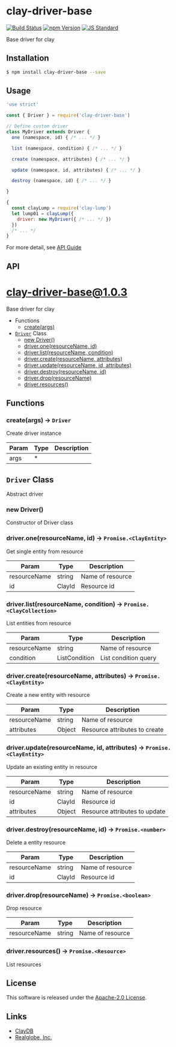 clay-driver-base
==========

<!---
This file is generated by ape-tmpl. Do not update manually.
--->

<!-- Badge Start -->
<a name="badges"></a>

[![Build Status][bd_travis_com_shield_url]][bd_travis_com_url]
[![npm Version][bd_npm_shield_url]][bd_npm_url]
[![JS Standard][bd_standard_shield_url]][bd_standard_url]

[bd_repo_url]: https://github.com/realglobe-Inc/clay-driver-base
[bd_travis_url]: http://travis-ci.org/realglobe-Inc/clay-driver-base
[bd_travis_shield_url]: http://img.shields.io/travis/realglobe-Inc/clay-driver-base.svg?style=flat
[bd_travis_com_url]: http://travis-ci.com/realglobe-Inc/clay-driver-base
[bd_travis_com_shield_url]: https://api.travis-ci.com/realglobe-Inc/clay-driver-base.svg?token=aeFzCpBZebyaRijpCFmm
[bd_license_url]: https://github.com/realglobe-Inc/clay-driver-base/blob/master/LICENSE
[bd_codeclimate_url]: http://codeclimate.com/github/realglobe-Inc/clay-driver-base
[bd_codeclimate_shield_url]: http://img.shields.io/codeclimate/github/realglobe-Inc/clay-driver-base.svg?style=flat
[bd_codeclimate_coverage_shield_url]: http://img.shields.io/codeclimate/coverage/github/realglobe-Inc/clay-driver-base.svg?style=flat
[bd_gemnasium_url]: https://gemnasium.com/realglobe-Inc/clay-driver-base
[bd_gemnasium_shield_url]: https://gemnasium.com/realglobe-Inc/clay-driver-base.svg
[bd_npm_url]: http://www.npmjs.org/package/clay-driver-base
[bd_npm_shield_url]: http://img.shields.io/npm/v/clay-driver-base.svg?style=flat
[bd_standard_url]: http://standardjs.com/
[bd_standard_shield_url]: https://img.shields.io/badge/code%20style-standard-brightgreen.svg

<!-- Badge End -->


<!-- Description Start -->
<a name="description"></a>

Base driver for clay

<!-- Description End -->


<!-- Overview Start -->
<a name="overview"></a>



<!-- Overview End -->


<!-- Sections Start -->
<a name="sections"></a>

<!-- Section from "doc/guides/01.Installation.md.hbs" Start -->

<a name="section-doc-guides-01-installation-md"></a>

Installation
-----

```bash
$ npm install clay-driver-base --save
```


<!-- Section from "doc/guides/01.Installation.md.hbs" End -->

<!-- Section from "doc/guides/02.Usage.md.hbs" Start -->

<a name="section-doc-guides-02-usage-md"></a>

Usage
---------

```javascript
'use strict'

const { Driver } = require('clay-driver-base')

// Define custom driver
class MyDriver extends Driver {
  one (namespace, id) { /* ... */ }

  list (namespace, condition) { /* ... */ }

  create (namespace, attributes) { /* ... */ }

  update (namespace, id, attributes) { /* ... */ }

  destroy (namespace, id) { /* ... */ }

}

{
  const clayLump = require('clay-lump')
  let lump01 = clayLump({
    driver: new MyDriver({ /* ... */ })
  })
  /* ... */
}

```

For more detail, see [API Guide](./doc/api/api.md)


<!-- Section from "doc/guides/02.Usage.md.hbs" End -->

<!-- Section from "doc/guides/03.API.md.hbs" Start -->

<a name="section-doc-guides-03-a-p-i-md"></a>

API
---------

# clay-driver-base@1.0.3

Base driver for clay

+ Functions
  + [create(args)](#clay-driver-base-function-create)
+ [`Driver`](#clay-driver-base-classes) Class
  + [new Driver()](#clay-driver-base-classes-driver-constructor)
  + [driver.one(resourceName, id)](#clay-driver-base-classes-driver-one)
  + [driver.list(resourceName, condition)](#clay-driver-base-classes-driver-list)
  + [driver.create(resourceName, attributes)](#clay-driver-base-classes-driver-create)
  + [driver.update(resourceName, id, attributes)](#clay-driver-base-classes-driver-update)
  + [driver.destroy(resourceName, id)](#clay-driver-base-classes-driver-destroy)
  + [driver.drop(resourceName)](#clay-driver-base-classes-driver-drop)
  + [driver.resources()](#clay-driver-base-classes-driver-resources)

## Functions

<a class='md-heading-link' name="clay-driver-base-function-create" ></a>

### create(args) -> `Driver`

Create driver instance

| Param | Type | Description |
| ----- | --- | -------- |
| args | * |  |



<a class='md-heading-link' name="clay-driver-base-classes"></a>

## `Driver` Class

Abstract driver




<a class='md-heading-link' name="clay-driver-base-classes-driver-constructor" ></a>

### new Driver()

Constructor of Driver class



<a class='md-heading-link' name="clay-driver-base-classes-driver-one" ></a>

### driver.one(resourceName, id) -> `Promise.<ClayEntity>`

Get single entity from resource

| Param | Type | Description |
| ----- | --- | -------- |
| resourceName | string | Name of resource |
| id | ClayId | Resource id |


<a class='md-heading-link' name="clay-driver-base-classes-driver-list" ></a>

### driver.list(resourceName, condition) -> `Promise.<ClayCollection>`

List entities from resource

| Param | Type | Description |
| ----- | --- | -------- |
| resourceName | string | Name of resource |
| condition | ListCondition | List condition query |


<a class='md-heading-link' name="clay-driver-base-classes-driver-create" ></a>

### driver.create(resourceName, attributes) -> `Promise.<ClayEntity>`

Create a new entity with resource

| Param | Type | Description |
| ----- | --- | -------- |
| resourceName | string | Name of resource |
| attributes | Object | Resource attributes to create |


<a class='md-heading-link' name="clay-driver-base-classes-driver-update" ></a>

### driver.update(resourceName, id, attributes) -> `Promise.<ClayEntity>`

Update an existing entity in resource

| Param | Type | Description |
| ----- | --- | -------- |
| resourceName | string | Name of resource |
| id | ClayId | Resource id |
| attributes | Object | Resource attributes to update |


<a class='md-heading-link' name="clay-driver-base-classes-driver-destroy" ></a>

### driver.destroy(resourceName, id) -> `Promise.<number>`

Delete a entity resource

| Param | Type | Description |
| ----- | --- | -------- |
| resourceName | string | Name of resource |
| id | ClayId | Resource id |


<a class='md-heading-link' name="clay-driver-base-classes-driver-drop" ></a>

### driver.drop(resourceName) -> `Promise.<boolean>`

Drop resource

| Param | Type | Description |
| ----- | --- | -------- |
| resourceName | string | Name of resource |


<a class='md-heading-link' name="clay-driver-base-classes-driver-resources" ></a>

### driver.resources() -> `Promise.<Resource>`

List resources






<!-- Section from "doc/guides/03.API.md.hbs" End -->


<!-- Sections Start -->


<!-- LICENSE Start -->
<a name="license"></a>

License
-------
This software is released under the [Apache-2.0 License](https://github.com/realglobe-Inc/clay-driver-base/blob/master/LICENSE).

<!-- LICENSE End -->


<!-- Links Start -->
<a name="links"></a>

Links
------

+ [ClayDB][clay_d_b_url]
+ [Realglobe, Inc.][realglobe,_inc__url]

[clay_d_b_url]: https://github.com/realglobe-Inc/claydb
[realglobe,_inc__url]: http://realglobe.jp

<!-- Links End -->
